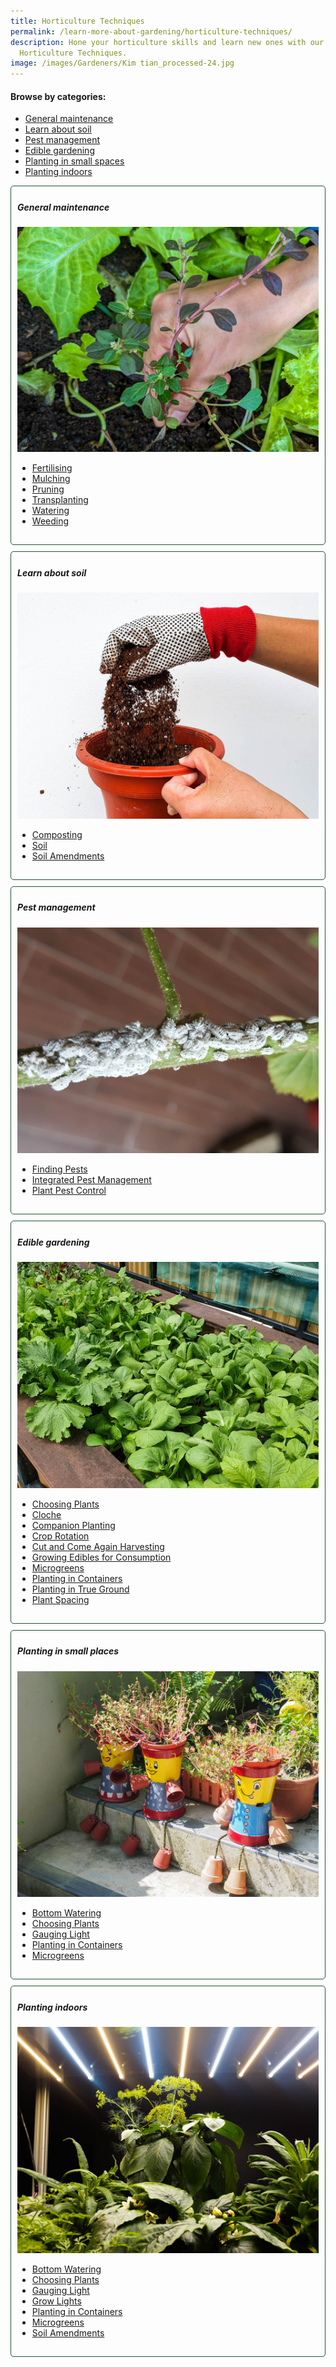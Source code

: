 ```yaml
---
title: Horticulture Techniques
permalink: /learn-more-about-gardening/horticulture-techniques/
description: Hone your horticulture skills and learn new ones with our list of
  Horticulture Techniques.
image: /images/Gardeners/Kim tian_processed-24.jpg
---
```

<style>
	.wrapper {
		display: grid;
		grid-template-columns: repeat(auto-fit, minmax(250px, 1fr));
		grid-template-rows: auto-fit;
		column-gap: 10px;
		row-gap: 10px;
	}

	.box{
		border: solid 1px #215732;
		border-radius: 5px;
		padding: 5px 10px 15px 10px;
	}
</style>

<section>
	<h4>Browse by categories:</h4>
	<ul>
		<li><a href="/learn-more-about-gardening/horticulture-techniques/#general-maintenance">General maintenance</a></li>
		<li><a href="/learn-more-about-gardening/horticulture-techniques/#learn-about-soil">Learn about soil</a></li>
		<li><a href="/learn-more-about-gardening/horticulture-techniques/#pest-management">Pest management</a></li>
		<li><a href="/learn-more-about-gardening/horticulture-techniques/#edible-gardening">Edible gardening</a></li>
		<li><a href="/learn-more-about-gardening/horticulture-techniques/#planting-in-small-spaces">Planting in small spaces</a></li>
		<li><a href="/learn-more-about-gardening/horticulture-techniques/#planting-indoors">Planting indoors</a></li>
	</ul>
</section>

<section>
	<div class="wrapper">
		<div id="general-maintenance" class="box">
			<h5>General maintenance</h5>
			<img style="display: inline" src="/images/Horti%20techniques/weeding_jacquelinechua.jpg"><br>
			<ul>
				<li><a href="/page-index/horticulture-techniques/fertilising/">Fertilising</a></li>
				<li><a href="/page-index/horticulture-techniques/mulching/">Mulching</a></li>
				<li><a href="/page-index/horticulture-techniques/pruning/">Pruning</a></li>
				<li><a href="/page-index/horticulture-techniques/transplanting/">Transplanting</a></li>
				<li><a href="/page-index/horticulture-techniques/watering/">Watering</a></li>
				<li><a href="/page-index/horticulture-techniques/weeding/">Weeding</a></li>
			</ul>
		</div>
		<div id="learn-about-soil" class="box">
			<h5>Learn about soil</h5>
			<img style="display: inline" src="/images/Horti%20techniques/Soil_Mixing_JacChua.jpg"><br>
			<ul>
				<li><a href="/page-index/horticulture-techniques/composting/">Composting</a></li>
				<li><a href="/page-index/horticulture-techniques/soil/">Soil</a></li>
				<li><a href="/page-index/horticulture-techniques/soil-amendments/">Soil Amendments</a></li>
			</ul>
		</div>
		<div id="pest-management" class="box">
			<h5>Pest management</h5>
			<img style="display: inline" src="/images/Biodiversity/Mealybugs_JacChua.jpg"><br>
			<ul>
				<li><a href="/page-index/horticulture-techniques/finding-pests/">Finding Pests</a></li>
				<li><a href="/page-index/horticulture-techniques/ipm/">Integrated Pest Management</a></li>
				<li><a href="/page-index/horticulture-techniques/pest-control/">Plant Pest Control</a></li>
			</ul>
		</div>
		<div id="edible-gardening" class="box">
			<h5>Edible gardening</h5>
			<img style="display: inline" src="/images/Horti%20techniques/Spacing_JacChua%20(6).jpg"><br>
			<ul>
				<li><a href="/page-index/horticulture-techniques/choosing-plants/">Choosing Plants</a></li>
				<li><a href="/page-index/horticulture-techniques/cloches/">Cloche</a></li>
				<li><a href="/page-index/horticulture-techniques/companion-planting/">Companion Planting</a></li>
				<li><a href="/page-index/horticulture-techniques/crop-rotation/">Crop Rotation</a></li>
				<li><a href="/page-index/horticulture-techniques/cut-and-come-again/">Cut and Come Again Harvesting</a></li>
				<li><a href="/page-index/horticulture-techniques/harvesting-hygiene/">Growing Edibles for Consumption</a></li>
				<li><a href="/page-index/horticulture-techniques/microgreens/">Microgreens</a></li>
				<li><a href="/page-index/horticulture-techniques/planting-in-containers/">Planting in Containers</a></li>
				<li><a href="/page-index/horticulture-techniques/true-ground/">Planting in True Ground</a></li>
				<li><a href="/page-index/horticulture-techniques/plant-spacing/">Plant Spacing</a></li>
			</ul>
		</div>
		<div id="planting-in-small-spaces" class="box">
			<h5>Planting in small places</h5>
			<img style="display: inline" src="/images/Horti%20techniques/ContainerPlanting_JacChua%20(7).jpg"><br>
			<ul>
				<li><a href="/page-index/horticulture-techniques/bottom-watering/">Bottom Watering</a></li>
				<li><a href="/page-index/horticulture-techniques/choosing-plants/">Choosing Plants</a></li>
				<li><a href="/page-index/horticulture-techniques/gauging-light/">Gauging Light</a></li>
				<li><a href="/page-index/horticulture-techniques/planting-in-containers/">Planting in Containers</a></li>
				<li><a href="/page-index/horticulture-techniques/microgreens/">Microgreens</a></li>
			</ul>
		</div>
		<div id="planting-indoors" class="box">
			<h5>Planting indoors</h5>
			<img style="display: inline" src="/images/Hardscapes/Growlight_JacChua.jpg"><br>
			<ul>
				<li><a href="/page-index/horticulture-techniques/bottom-watering/">Bottom Watering</a></li>
				<li><a href="/page-index/horticulture-techniques/choosing-plants/">Choosing Plants</a></li>
				<li><a href="/page-index/horticulture-techniques/gauging-light/">Gauging Light</a></li>
				<li><a href="/page-index/horticulture-techniques/grow-lights/">Grow Lights</a></li>
				<li><a href="/page-index/horticulture-techniques/planting-in-containers/">Planting in Containers</a></li>
				<li><a href="/page-index/horticulture-techniques/microgreens/">Microgreens</a></li>
				<li><a href="/page-index/horticulture-techniques/soil-amendments/">Soil Amendments</a></li>
			</ul>
		</div>
	</div>
	<br>
</section>